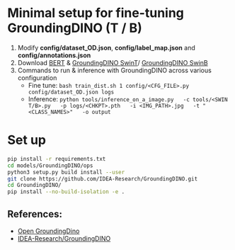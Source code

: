 # Minimal setup for fine-tuning GroundingDINO (T / B)
1. Modify **config/dataset_OD.json**, **config/label_map.json** and **config/annotations.json**
2. Download [BERT](https://www.kaggle.com/datasets/virajjayant/bertbaseuncased) & [GroundingDINO SwinT](https://huggingface.co/alexgenovese/background-workflow/blob/1cbf8c24aa8a2e8d5ca6871800442b35ff6f9d48/groundingdino_swint_ogc.pth)/ [GroundingDINO SwinB](https://github.com/IDEA-Research/GroundingDINO/releases/download/v0.1.0-alpha2/groundingdino_swinb_cogcoor.pth)
3. Commands to run & inference with GroundingDINO across various configuration
   - Fine tune: ```bash train_dist.sh 1 config/<CFG_FILE>.py config/dataset_OD.json logs```
   - Inference: ```python tools/inference_on_a_image.py   -c tools/<SWIN T/B>.py   -p logs/<CHKPT>.pth   -i <IMG_PATH>.jpg   -t "<CLASS_NAMES>"   -o output```


# Set up
```bash
pip install -r requirements.txt 
cd models/GroundingDINO/ops
python3 setup.py build install --user
git clone https://github.com/IDEA-Research/GroundingDINO.git
cd GroundingDINO/
pip install --no-build-isolation -e . 
```

## References:
- [Open GroundingDino](https://github.com/longzw1997/Open-GroundingDino)
- [IDEA-Research/GroundingDINO](https://github.com/IDEA-Research/GroundingDINO)
